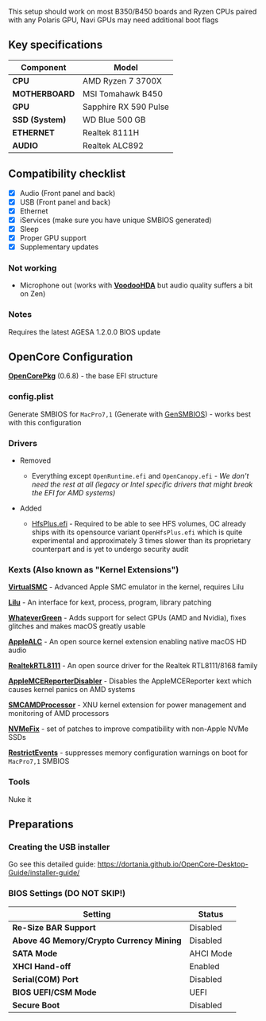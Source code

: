 This setup should work on most B350/B450 boards and Ryzen CPUs paired with any Polaris GPU, Navi GPUs may need additional boot flags

## Key specifications

| Component | Model |
| --------- | ----- |
| **CPU** | AMD Ryzen 7 3700X |
| **MOTHERBOARD** | MSI Tomahawk B450 |
| **GPU** | Sapphire RX 590 Pulse |
| **SSD (System)** | WD Blue 500 GB |
| **ETHERNET** | Realtek 8111H |
| **AUDIO** | Realtek ALC892 |

## Compatibility checklist
- [x] Audio (Front panel and back)
- [x] USB (Front panel and back)
- [x] Ethernet
- [x] iServices (make sure you have unique SMBIOS generated)
- [x] Sleep
- [x] Proper GPU support
- [x] Supplementary updates

### Not working
* Microphone out (works with **[VoodooHDA](https://sourceforge.net/projects/voodoohda/)** but audio quality suffers a bit on Zen)

### Notes
Requires the latest AGESA 1.2.0.0 BIOS update

## OpenCore Configuration

**[OpenCorePkg](https://github.com/acidanthera/OpenCorePkg.git)** (0.6.8) - the base EFI structure

### config.plist

Generate SMBIOS for `MacPro7,1` (Generate with [GenSMBIOS](https://github.com/corpnewt/GenSMBIOS)) - works best with this configuration

 ### Drivers

* Removed
   - Everything except `OpenRuntime.efi` and `OpenCanopy.efi` - _We don't need the rest at all (legacy or Intel specific drivers that might break the EFI for AMD systems)_
   
* Added
   - [HfsPlus.efi](https://github.com/acidanthera/OcBinaryData/blob/master/Drivers/HfsPlus.efi) - Required to be able to see HFS volumes, OC already ships with its opensource variant `OpenHfsPlus.efi` which is quite experimental and approximately 3 times slower than its proprietary counterpart and is yet to undergo security audit

### Kexts (Also known as "Kernel Extensions")

**[VirtualSMC](https://github.com/acidanthera/VirtualSMC)** - Advanced Apple SMC emulator in the kernel, requires Lilu

**[Lilu](https://github.com/acidanthera/Lilu)** - An interface for kext, process, program, library patching

**[WhateverGreen](https://github.com/acidanthera/WhateverGreen)** - Adds support for select GPUs (AMD and Nvidia), fixes glitches and makes macOS greatly usable

**[AppleALC](https://github.com/acidanthera/AppleALC)** - An open source kernel extension enabling native macOS HD audio

**[RealtekRTL8111](https://github.com/Mieze/RTL8111_driver_for_OS_X)** - An open source driver for the Realtek RTL8111/8168 family

**[AppleMCEReporterDisabler](https://github.com/acidanthera/bugtracker/issues/424#issuecomment-535624313)** - Disables the AppleMCEReporter kext which causes kernel panics on AMD systems

**[SMCAMDProcessor](https://github.com/trulyspinach/SMCAMDProcessor)** - XNU kernel extension for power management and monitoring of AMD processors

**[NVMeFix](https://github.com/acidanthera/NVMeFix)** - set of patches to improve compatibility with non-Apple NVMe SSDs

**[RestrictEvents](https://github.com/acidanthera/RestrictEvents)** - suppresses memory configuration warnings on boot for `MacPro7,1` SMBIOS

### Tools

Nuke it

## Preparations

### Creating the USB installer

Go see this detailed guide: <https://dortania.github.io/OpenCore-Desktop-Guide/installer-guide/>

### BIOS Settings (DO NOT SKIP!)

| Setting | Status |
|---------|--------|
| **Re-Size BAR Support** | Disabled |
| **Above 4G Memory/Crypto Currency Mining** | Disabled |
| **SATA Mode** | AHCI Mode |
| **XHCI Hand-off** | Enabled |
| **Serial(COM) Port** | Disabled |
| **BIOS UEFI/CSM Mode** | UEFI |
| **Secure Boot** | Disabled |
